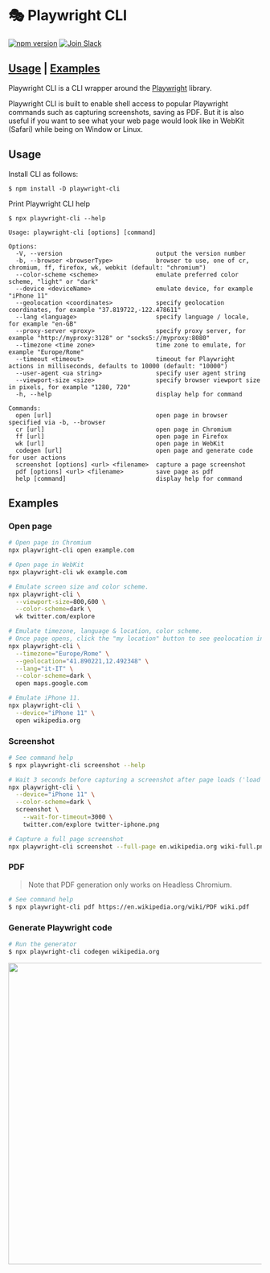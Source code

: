# 🎭 Playwright CLI

[![npm version](https://img.shields.io/npm/v/playwright-cli.svg?style=flat)](https://www.npmjs.com/package/playwright) [![Join Slack](https://img.shields.io/badge/join-slack-infomational)](https://join.slack.com/t/playwright/shared_invite/enQtOTEyMTUxMzgxMjIwLThjMDUxZmIyNTRiMTJjNjIyMzdmZDA3MTQxZWUwZTFjZjQwNGYxZGM5MzRmNzZlMWI5ZWUyOTkzMjE5Njg1NDg)

## [Usage](#usage) | [Examples](#examples)

Playwright CLI is a CLI wrapper around the [Playwright](https://github.com/Microsoft/playwright) library.

Playwright CLI is built to enable shell access to popular Playwright commands such as capturing screenshots, saving as PDF. But it is also useful if you want to see what your web page would look like in WebKit (Safari) while being on Window or Linux.

## Usage


Install CLI as follows:

```
$ npm install -D playwright-cli
```

Print Playwright CLI help

```
$ npx playwright-cli --help
```

```
Usage: playwright-cli [options] [command]

Options:
  -V, --version                          output the version number
  -b, --browser <browserType>            browser to use, one of cr, chromium, ff, firefox, wk, webkit (default: "chromium")
  --color-scheme <scheme>                emulate preferred color scheme, "light" or "dark"
  --device <deviceName>                  emulate device, for example  "iPhone 11"
  --geolocation <coordinates>            specify geolocation coordinates, for example "37.819722,-122.478611"
  --lang <language>                      specify language / locale, for example "en-GB"
  --proxy-server <proxy>                 specify proxy server, for example "http://myproxy:3128" or "socks5://myproxy:8080"
  --timezone <time zone>                 time zone to emulate, for example "Europe/Rome"
  --timeout <timeout>                    timeout for Playwright actions in milliseconds, defaults to 10000 (default: "10000")
  --user-agent <ua string>               specify user agent string
  --viewport-size <size>                 specify browser viewport size in pixels, for example "1280, 720"
  -h, --help                             display help for command

Commands:
  open [url]                             open page in browser specified via -b, --browser
  cr [url]                               open page in Chromium
  ff [url]                               open page in Firefox
  wk [url]                               open page in WebKit
  codegen [url]                          open page and generate code for user actions
  screenshot [options] <url> <filename>  capture a page screenshot
  pdf [options] <url> <filename>         save page as pdf
  help [command]                         display help for command
```

## Examples

### Open page

```sh
# Open page in Chromium
npx playwright-cli open example.com
```

```sh
# Open page in WebKit
npx playwright-cli wk example.com
```

```sh
# Emulate screen size and color scheme.
npx playwright-cli \
  --viewport-size=800,600 \
  --color-scheme=dark \
  wk twitter.com/explore
```

```sh
# Emulate timezone, language & location, color scheme.
# Once page opens, click the "my location" button to see geolocation in action
npx playwright-cli \
  --timezone="Europe/Rome" \
  --geolocation="41.890221,12.492348" \
  --lang="it-IT" \
  --color-scheme=dark \
  open maps.google.com
```

```sh
# Emulate iPhone 11.
npx playwright-cli \
  --device="iPhone 11" \
  open wikipedia.org
```

### Screenshot

```sh
# See command help
$ npx playwright-cli screenshot --help
```

```sh
# Wait 3 seconds before capturing a screenshot after page loads ('load' event fires)
npx playwright-cli \
  --device="iPhone 11" \
  --color-scheme=dark \
  screenshot \
    --wait-for-timeout=3000 \
    twitter.com/explore twitter-iphone.png
```

```sh
# Capture a full page screenshot
npx playwright-cli screenshot --full-page en.wikipedia.org wiki-full.png
```

### PDF

> Note that PDF generation only works on Headless Chromium.

```sh
# See command help
$ npx playwright-cli pdf https://en.wikipedia.org/wiki/PDF wiki.pdf
```

### Generate Playwright code

```sh
# Run the generator
$ npx playwright-cli codegen wikipedia.org
```

  <img width="600px" src="https://user-images.githubusercontent.com/883973/92158503-dd54c980-ede0-11ea-95f0-0d8550818871.png">
